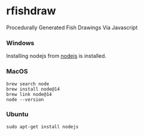 # rfishdraw
Procedurally Generated Fish Drawings Via Javascript


### Windows

Installing nodejs from [nodejs](https://nodejs.org/en/) is installed. 

### MacOS

```
brew search node 
brew install node@14
brew link node@14
node --version
```

### Ubuntu

```
sudo apt-get install nodejs
```
